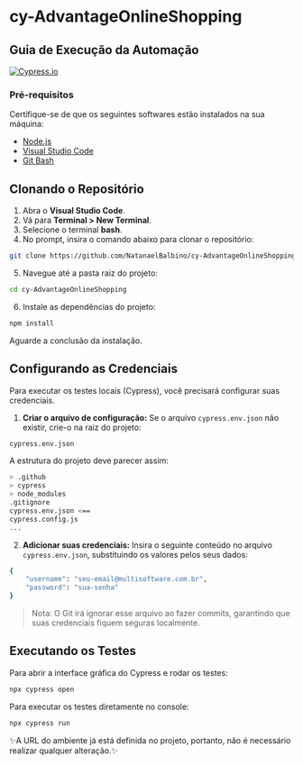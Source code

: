 # cy-AdvantageOnlineShopping
## Guia de Execução da Automação

[![Cypress.io](https://img.shields.io/badge/tested%20with-Cypress-04C38E.svg)](https://www.cypress.io/)

### Pré-requisitos
Certifique-se de que os seguintes softwares estão instalados na sua máquina:
- [Node.js](https://nodejs.org/)
- [Visual Studio Code](https://code.visualstudio.com/)
- [Git Bash](https://git-scm.com/downloads) 

## Clonando o Repositório

1. Abra o **Visual Studio Code**.
2. Vá para **Terminal > New Terminal**.
3. Selecione o terminal **bash**.
4. No prompt, insira o comando abaixo para clonar o repositório:
```sh
git clone https://github.com/NatanaelBalbino/cy-AdvantageOnlineShopping.git
```
5. Navegue até a pasta raiz do projeto:
```sh
cd cy-AdvantageOnlineShopping

```
6. Instale as dependências do projeto:
```sh
npm install
```
Aguarde a conclusão da instalação.

## Configurando as Credenciais

Para executar os testes locais (Cypress), você precisará configurar suas credenciais.

1. **Criar o arquivo de configuração:** Se o arquivo `cypress.env.json` não existir, crie-o na raiz do projeto:
```sh
cypress.env.json
```

A estrutura do projeto deve parecer assim:
```sh
> .github
> cypress
> node_modules
.gitignore
cypress.env.json <==
cypress.config.js
...
```
2. **Adicionar suas credenciais:** Insira o seguinte conteúdo no arquivo `cypress.env.json`, substituindo os valores pelos seus dados:
```sh
{
    "username": "seu-email@multisoftware.com.br",
    "password": "sua-senha"
}
```
> Nota: O Git irá ignorar esse arquivo ao fazer commits, garantindo que suas credenciais fiquem seguras localmente.

## Executando os Testes

Para abrir a interface gráfica do Cypress e rodar os testes:
```sh
npx cypress open
```

Para executar os testes diretamente no console:
```sh
npx cypress run
```

✨A URL do ambiente já está definida no projeto, portanto, não é necessário realizar qualquer alteração.✨